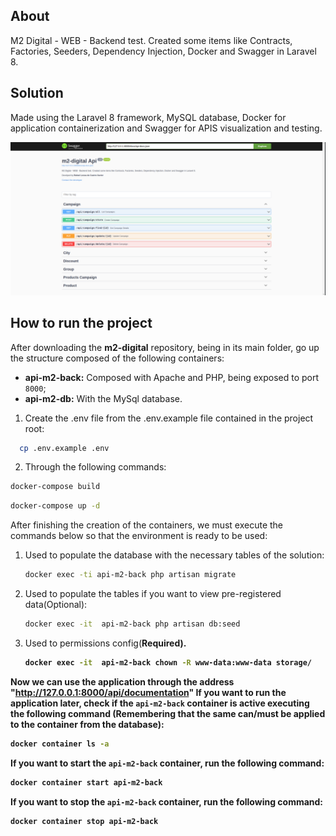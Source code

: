 ## About

M2 Digital - WEB - Backend test. Created some items like Contracts, Factories, Seeders, Dependency Injection, Docker and Swagger in Laravel 8.

## Solution

Made using the Laravel 8 framework, MySQL database, Docker for application containerization and Swagger for APIS visualization and testing.

![img.png](img.png)

## How to run the project

After downloading the **m2-digital** repository, being in its main folder, go up the structure composed of the following containers:

- **api-m2-back:** Composed with Apache and PHP, being exposed to port `8000`;
- **api-m2-db:** With the MySql database.

1) Create the .env file from the .env.example file contained in the project root:
```sh
  cp .env.example .env
```
2) Through the following commands:
```sh 
docker-compose build
```
```sh 
docker-compose up -d
```

After finishing the creation of the containers, we must execute the commands below so that the environment is ready to be used:

1. Used to populate the database with the necessary tables of the solution:
   ```sh 
   docker exec -ti api-m2-back php artisan migrate
   ```
2. Used to populate the tables if you want to view pre-registered data(Optional):
   ```sh 
   docker exec -it  api-m2-back php artisan db:seed
   ```
3. Used to permissions config(<strong>Required).
   ```sh 
   docker exec -it  api-m2-back chown -R www-data:www-data storage/
   ```
   
Now we can use the application through the address "http://127.0.0.1:8000/api/documentation"
If you want to run the application later, check if the `api-m2-back` container is active
executing the following command (Remembering that the same can/must be applied to the container
from the database):

```sh
docker container ls -a
```
If you want to start the `api-m2-back` container, run the following command:
```sh
docker container start api-m2-back
```
If you want to stop the `api-m2-back` container, run the following command:
```sh
docker container stop api-m2-back
```
